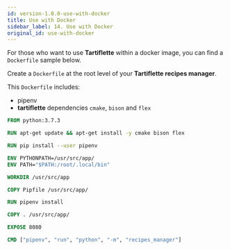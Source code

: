 ```yaml
---
id: version-1.0.0-use-with-docker
title: Use with Docker
sidebar_label: 14. Use with Docker
original_id: use-with-docker
---
```


For those who want to use **Tartiflette** within a docker image, you can find a `Dockerfile` sample below.

Create a `Dockerfile` at the root level of your **Tartiflette recipes manager**.

This `Dockerfile` includes:
* pipenv
* **tartiflette** dependencies `cmake`, `bison` and `flex`

```dockerfile
FROM python:3.7.3

RUN apt-get update && apt-get install -y cmake bison flex

RUN pip install --user pipenv

ENV PYTHONPATH=/usr/src/app/
ENV PATH="$PATH:/root/.local/bin"

WORKDIR /usr/src/app

COPY Pipfile /usr/src/app/

RUN pipenv install

COPY . /usr/src/app/

EXPOSE 8080

CMD ["pipenv", "run", "python", "-m", "recipes_manager"]
```
